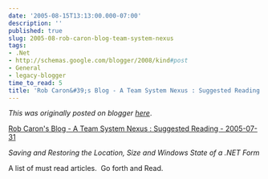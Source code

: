 ```yaml
---
date: '2005-08-15T13:13:00.000-07:00'
description: ''
published: true
slug: 2005-08-rob-caron-blog-team-system-nexus
tags:
- .Net
- http://schemas.google.com/blogger/2008/kind#post
- General
- legacy-blogger
time_to_read: 5
title: 'Rob Caron&#39;s Blog - A Team System Nexus : Suggested Reading - 2005-07-31'
---
```


*This was originally posted on blogger [here](https://techshorts.blogspot.com/2005/08/rob-caron-blog-team-system-nexus.html)*.

<p><a href="https://blogs.msdn.com/robcaron/archive/2005/07/31/445904.aspx">Rob Caron's Blog - A Team System Nexus : Suggested Reading - 2005-07-31</a></p><p><em>Saving and Restoring the Location, Size and Windows State of a .NET Form</em></p><p>A list of must read articles.&nbsp; Go forth and Read.</p>